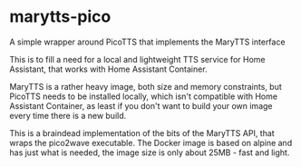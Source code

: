 # marytts-pico
A simple wrapper around PicoTTS that implements the MaryTTS interface

This is to fill a need for a local and lightweight TTS service for Home Assistant, that works with Home Assistant Container.

MaryTTS is a rather heavy image, both size and memory constraints, but PicoTTS needs to be installed locally, which isn't compatible with Home Assistant Container, as least if you don't want to build your own image every time there is a new build.

This is a braindead implementation of the bits of the MaryTTS API, that wraps the pico2wave executable. The Docker image is based on alpine and has just what is needed, the image size is only about 25MB - fast and light.
